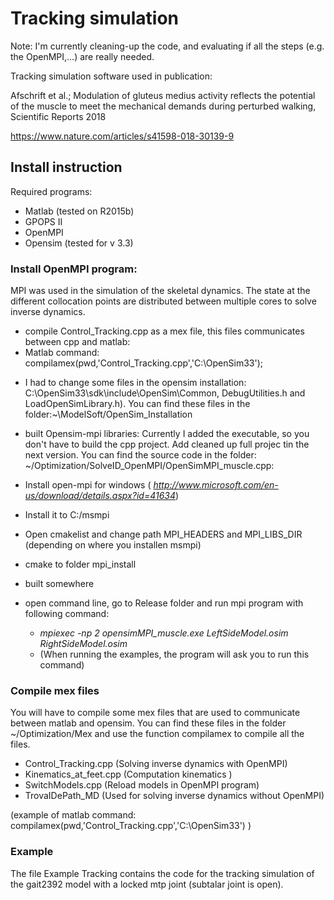 # Tracking simulation

Note: I'm currently cleaning-up the code, and evaluating if all the steps (e.g. the OpenMPI,...) are really needed.

Tracking simulation software used in publication:

Afschrift et al.; Modulation of gluteus medius activity reflects the potential of the muscle to meet the mechanical demands during perturbed walking, Scientific Reports 2018

https://www.nature.com/articles/s41598-018-30139-9

## Install instruction

Required programs:

- Matlab (tested on R2015b)
- GPOPS II
- OpenMPI
- Opensim (tested for v 3.3)

### Install OpenMPI program:

MPI was used in the simulation of the skeletal dynamics. The state at the different collocation points are distributed between multiple cores to solve inverse dynamics.

*  compile Control_Tracking.cpp as a mex file, this files communicates between cpp and matlab:
  * Matlab command: compilamex(pwd,'Control_Tracking.cpp','C:\OpenSim33');

- I had to change some files in the opensim installation: C:\OpenSim33\sdk\include\OpenSim\Common, DebugUtilities.h and LoadOpenSimLibrary.h). You can find these files in the folder:~\ModelSoft/OpenSim_Installation

*  built Opensim-mpi libraries: Currently I added the executable, so you don't have to build the cpp project. Add cleaned up full projec tin the next version. You can find the source code in the folder: ~/Optimization/SolveID_OpenMPI/OpenSimMPI_muscle.cpp:
  *  Install open-mpi for windows ( *http://www.microsoft.com/en-us/download/details.aspx?id=41634*)
  *  Install it to C:/msmpi
  *  Open cmakelist and change path MPI_HEADERS and MPI_LIBS_DIR (depending on where you installen msmpi)
  *  cmake to folder mpi_install
  *  built somewhere

* open command line, go to Release folder and run mpi program with following command:
  * *mpiexec -np 2 opensimMPI_muscle.exe LeftSideModel.osim RightSideModel.osim*           
  * (When running the examples, the program will ask you to run this command)    

### Compile mex files

You will have to compile some mex files that are used to communicate between matlab and opensim. You can find these files in the folder ~/Optimization/Mex and use the function compilamex to compile all the files.

* Control_Tracking.cpp          (Solving inverse dynamics with OpenMPI)
* Kinematics_at_feet.cpp      (Computation kinematics )
* SwitchModels.cpp              (Reload models in OpenMPI program)
* TrovaIDePath_MD               (Used for solving inverse dynamics without OpenMPI)

(example of matlab command: compilamex(pwd,'Control_Tracking.cpp','C:\OpenSim33') )

  ### Example

The file Example Tracking contains the code for the tracking simulation of the gait2392 model with a locked mtp joint (subtalar joint is open).





​                    

   
